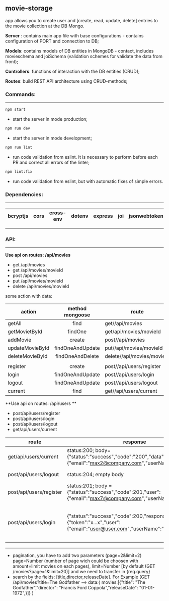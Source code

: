 ## movie-storage

app allows you to create user and [create, read, update, delete] entries to the movie collection at the DB Mongo.

**Server** : contains main app file with base configurations - contains configuration of PORT and connection to DB;

**Models**: contains models of DB entities in MongoDB - contact, includes movieschema and joiSchema (validation schemes for validate the data from front);

**Controllers**: functions of interaction with the DB entities (CRUD);

**Routes**: build REST API architecture using CRUD-methods;

### Commands:

---

```bash
npm start
```

- start the server in mode production;

```bash
npm run dev
```

- start the server in mode development;

```bash
npm run lint
```

- run code validation from eslint. It is necessary to perform before each PR and correct all errors of the linter;

```bash
npm lint:fix
```

- run code validation from eslint, but with automatic fixes of simple errors.

### Dependencies:

---

| bcryptjs | cors | cross-env | dotenv | express | joi | jsonwebtoken | mongoose | morgan |
| -------- | ---- | --------- | ------ | ------- | --- | ------------ | -------- | ------ |

---

### API:

---

**Use api on routes: /api/movies**

- get /api/movies
- get /api/movies/movieId
- post /api/movies
- put /api/movies/movieId
- delete /api/movies/movieId

some action with data:

| action          | method mongoose  | route                      |     |
| --------------- | :--------------: | -------------------------- | --: |
| getAll          |       find       | get//api/movies            |  00 |
| getMovietById   |     findOne      | get/api/movies/movieId     |  01 |
| addMovie        |      create      | post//api/movies           |  02 |
| updateMovieById | findOneAndUpdate | put//api/movies/movieId    |  03 |
| deleteMovieById | findOneAndDelete | delete//api/movies/movieId |  04 |
|                 |                  |                            |     |
| register        |      create      | post//api/users/register   |  05 |
| login           | findOneAndUpdate | post//api/users/login      |  06 |
| logout          | findOneAndUpdate | post//api/users/logout     |  07 |
| current         |       find       | get//api/users/current     |  08 |

**Use api on routes: /api/users **

- post/api/users/register
- post/api/users/login
- post/api/users/logout
- get/api/users/current

| route                   | response                                                                                                           | action                                                        |
| ----------------------- | ------------------------------------------------------------------------------------------------------------------ | ------------------------------------------------------------- |
| get/api/users/current   | status:200; body={"status":"success","code":"200","data":{"email":"max2@company.com","userName":"student"}}        | get current user                                              |
| post/api/users/logout   | status:204; empty body                                                                                             | remove the authorization                                      |
| post/api/users/register | status:201; body = {"status":"success","code":201,"user":{"email":"max7@company.com","userName":"student"}}        | create a new user                                             |
| post/api/users/login    | {"status":"success","code":200,"response":{"token":"x...x","user":{"email":"user@user.com","userName":"student"}}} | send the token for valid user; the token is valid for one day |

---

- pagination, you have to add two parameters (page=2&limit=2) page=Number (number of page wich could be choosen with amount=limit movies on each pages), limit=Number [by default (GET /movies?page=1&limit=20)]
  and we need to transfer in {req.query}
- search by the fields: [title,director,releaseDate]. For Example (GET /api/movies?title=The Godfather ==>
  data:{ movies:[{"title": "The Godfather","director": "Francis Ford Coppola","releaseDate": "01-01-1972",}]} )
